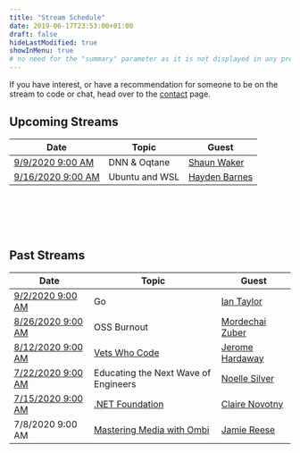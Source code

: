 ```yaml
---
title: "Stream Schedule"
date: 2019-06-17T23:53:00+01:00
draft: false
hideLastModified: true
showInMenu: true
# no need for the "summary" parameter as it is not displayed in any previews
---
```


If you have interest, or have a recommendation for someone to be on the stream to code or chat, head over to the [contact](/contact) page.

## Upcoming Streams

|  Date | Topic   | Guest  |
|-------|---------|--------|
|  [9/9/2020 9:00 AM](https://www.twitch.tv/isaacrlevin/schedule)    |    DNN & Oqtane      | [Shaun Waker](https://twitter.com/sbwalker)        |
|  [9/16/2020 9:00 AM](https://www.twitch.tv/isaacrlevin/schedule)    |    Ubuntu and WSL      | [Hayden Barnes](https://twitter.com/unixterminal)        |

<br /><br /><br /><br />

## Past Streams

|  Date | Topic   | Guest  |
|-------|---------|--------|
|  [9/2/2020 9:00 AM](https://www.youtube.com/watch?v=Dl_DkUMfpnI)    |    Go      | [Ian Taylor](https://twitter.com/ianlancetaylor)        |
|  [8/26/2020 9:00 AM](https://www.youtube.com/watch?v=N_56KAyTkKI)    |    OSS Burnout      | [Mordechai Zuber](https://twitter.com/mordzuber)        |
|  [8/12/2020 9:00 AM](https://www.youtube.com/watch?v=sDe_5UcXbv8)    |    [Vets Who Code](https://vetswhocode.io/)      | [Jerome Hardaway](https://twitter.com/JeromeHardaway)        |
|  [7/22/2020 9:00 AM](https://www.youtube.com/watch?v=yYruivtX9Ic)    |    Educating the Next Wave of Engineers      | [Noelle Silver](https://twitter.com/NoelleSilver_)        |
|  [7/15/2020 9:00 AM](https://www.youtube.com/watch?v=3NI2HxbhFUw)    |    [.NET Foundation](https://dotnetfoundation.org/)      | [Claire Novotny](https://twitter.com/clairernovotny)        |
|  7/8/2020 9:00 AM   |    [Mastering Media with Ombi](https://ombi.io/)      | [Jamie Reese](https://www.twitter.com/tidusjar)        |
